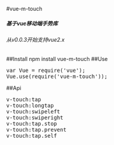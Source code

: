 #vue-m-touch
 <h5>基于vue移动端手势库</h5>
 <h6>从v0.0.3开始支持vue2.x</h6>
##Install
npm install vue-m-touch
##Use
<pre>
var Vue = require('vue');
Vue.use(require('vue-m-touch'));
</pre>
##Api
<pre>
v-touch:tap
v-touch:longtap
v-touch:swipeleft
v-touch:swiperight
v-touch:tap.stop
v-touch:tap.prevent
v-touch:tap.self
</pre>